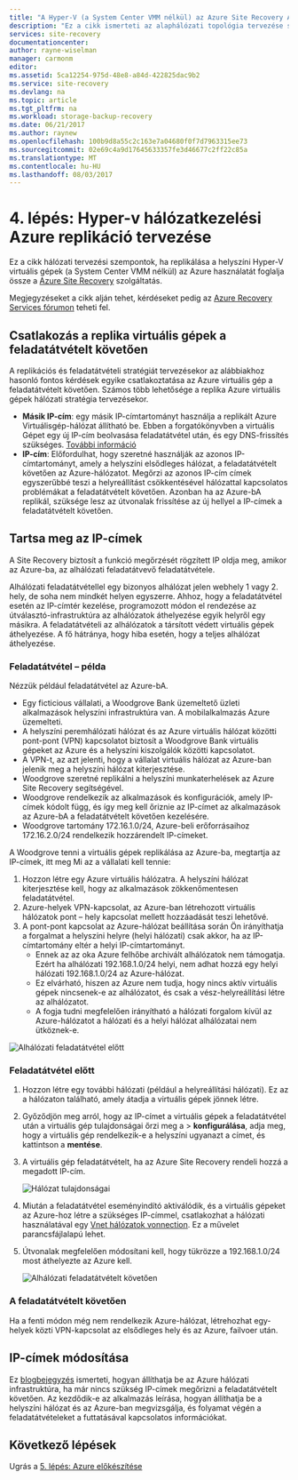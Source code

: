 ```yaml
---
title: "A Hyper-V (a System Center VMM nélkül) az Azure Site Recovery Azure replikáció hálózati terv |} Microsoft Docs"
description: "Ez a cikk ismerteti az alaphálózati topológia tervezése szükséges, ha (VMM nélkül) a Hyper-V virtuális gépek replikálása az Azure-bA"
services: site-recovery
documentationcenter: 
author: rayne-wiselman
manager: carmonm
editor: 
ms.assetid: 5ca12254-975d-48e8-a84d-422825dac9b2
ms.service: site-recovery
ms.devlang: na
ms.topic: article
ms.tgt_pltfrm: na
ms.workload: storage-backup-recovery
ms.date: 06/21/2017
ms.author: raynew
ms.openlocfilehash: 100b9d8a55c2c163e7a04680f0f7d7963315ee73
ms.sourcegitcommit: 02e69c4a9d17645633357fe3d46677c2ff22c85a
ms.translationtype: MT
ms.contentlocale: hu-HU
ms.lasthandoff: 08/03/2017
---
```

# <a name="step-4-plan-networking-for-hyper-v-to-azure-replication"></a>4. lépés: Hyper-v hálózatkezelési Azure replikáció tervezése

Ez a cikk hálózati tervezési szempontok, ha replikálása a helyszíni Hyper-V virtuális gépek (a System Center VMM nélkül) az Azure használatát foglalja össze a [Azure Site Recovery](site-recovery-overview.md) szolgáltatás.

Megjegyzéseket a cikk alján tehet, kérdéseket pedig az [Azure Recovery Services fórumon](https://social.msdn.microsoft.com/forums/azure/home?forum=hypervrecovmgr) teheti fel.


## <a name="connecting-to-replica-vms-after-failover"></a>Csatlakozás a replika virtuális gépek a feladatátvételt követően

A replikációs és feladatátvételi stratégiát tervezésekor az alábbiakhoz hasonló fontos kérdések egyike csatlakoztatása az Azure virtuális gép a feladatátvételt követően. Számos több lehetősége a replika Azure virtuális gépek hálózati stratégia tervezésekor.

- **Másik IP-cím**: egy másik IP-címtartományt használja a replikált Azure Virtuálisgép-hálózat állítható be. Ebben a forgatókönyvben a virtuális Gépet egy új IP-cím beolvasása feladatátvétel után, és egy DNS-frissítés szükséges. [További információ](site-recovery-test-failover-vmm-to-vmm.md#prepare-the-infrastructure-for-test-failover)
- **IP-cím**: Előfordulhat, hogy szeretné használják az azonos IP-címtartományt, amely a helyszíni elsődleges hálózat, a feladatátvételt követően az Azure-hálózatot.  Megőrzi az azonos IP-cím címek egyszerűbbé teszi a helyreállítást csökkentésével hálózattal kapcsolatos problémákat a feladatátvételt követően. Azonban ha az Azure-bA replikál, szüksége lesz az útvonalak frissítése az új hellyel a IP-címek a feladatátvételt követően.


## <a name="retain-ip-addresses"></a>Tartsa meg az IP-címek

A Site Recovery biztosít a funkció megőrzését rögzített IP oldja meg, amikor az Azure-ba, az alhálózati feladatátvevő feladatátvétele.

Alhálózati feladatátvétellel egy bizonyos alhálózat jelen webhely 1 vagy 2. hely, de soha nem mindkét helyen egyszerre. Ahhoz, hogy a feladatátvétel esetén az IP-címtér kezelése, programozott módon el rendezése az útválasztó-infrastruktúra az alhálózatok áthelyezése egyik helyről egy másikra. A feladatátvételi az alhálózatok a társított védett virtuális gépek áthelyezése. A fő hátránya, hogy hiba esetén, hogy a teljes alhálózat áthelyezése.


### <a name="failover-example"></a>Feladatátvétel – példa

Nézzük például feladatátvétel az Azure-bA.

- Egy ficticious vállalati, a Woodgrove Bank üzemeltető üzleti alkalmazások helyszíni infrastruktúra van. A mobilalkalmazás Azure üzemelteti.
- A helyszíni peremhálózati hálózat és az Azure virtuális hálózat közötti pont-pont (VPN) kapcsolatot biztosít a Woodgrove Bank virtuális gépeket az Azure és a helyszíni kiszolgálók közötti kapcsolatot.
- A VPN-t, az azt jelenti, hogy a vállalat virtuális hálózat az Azure-ban jelenik meg a helyszíni hálózat kiterjesztése.
- Woodgrove szeretné replikálni a helyszíni munkaterhelések az Azure Site Recovery segítségével.
 - Woodgrove rendelkezik az alkalmazások és konfigurációk, amely IP-címek kódolt függ, és így meg kell őriznie az IP-címet az alkalmazások az Azure-bA a feladatátvételt követően kezelésére.
 - Woodgrove tartomány 172.16.1.0/24, Azure-beli erőforrásaihoz 172.16.2.0/24 rendelkezik hozzárendelt IP-címeket.


A Woodgrove tenni a virtuális gépek replikálása az Azure-ba, megtartja az IP-címek, itt meg Mi az a vállalati kell tennie:

1. Hozzon létre egy Azure virtuális hálózatra. A helyszíni hálózat kiterjesztése kell, hogy az alkalmazások zökkenőmentesen feladatátvétel.
2. Azure-helyek VPN-kapcsolat, az Azure-ban létrehozott virtuális hálózatok pont – hely kapcsolat mellett hozzáadását teszi lehetővé.
3. A pont-pont kapcsolat az Azure-hálózat beállítása során Ön irányíthatja a forgalmat a helyszíni helyre (helyi hálózati) csak akkor, ha az IP-címtartomány eltér a helyi IP-címtartományt.
    - Ennek az az oka Azure felhőbe archivált alhálózatok nem támogatja. Ezért ha alhálózati 192.168.1.0/24 helyi, nem adhat hozzá egy helyi hálózati 192.168.1.0/24 az Azure-hálózat.
    - Ez elvárható, hiszen az Azure nem tudja, hogy nincs aktív virtuális gépek nincsenek-e az alhálózatot, és csak a vész-helyreállítási létre az alhálózatot.
    - A fogja tudni megfelelően irányítható a hálózati forgalom kívül az Azure-hálózatot a hálózati és a helyi hálózat alhálózatai nem ütköznek-e.

![Alhálózati feladatátvétel előtt](./media/hyper-v-site-walkthrough-network/network-design7.png)

### <a name="before-failover"></a>Feladatátvétel előtt

1. Hozzon létre egy további hálózati (például a helyreállítási hálózati). Ez az a hálózaton található, amely átadja a virtuális gépek jönnek létre.
2. Győződjön meg arról, hogy az IP-címet a virtuális gépek a feladatátvétel után a virtuális gép tulajdonságai őrzi meg a > **konfigurálása**, adja meg, hogy a virtuális gép rendelkezik-e a helyszíni ugyanazt a címet, és kattintson a **mentése**.
3. A virtuális gép feladatátvételt, ha az Azure Site Recovery rendeli hozzá a megadott IP-cím.

    ![Hálózat tulajdonságai](./media/hyper-v-site-walkthrough-network/network-design8.png)

4. Miután a feladatátvétel eseményindító aktiválódik, és a virtuális gépeket az Azure-hoz létre a szükséges IP-címmel, csatlakozhat a hálózati használatával egy [Vnet hálózatok vonnection](../vpn-gateway/virtual-networks-configure-vnet-to-vnet-connection.md). Ez a művelet parancsfájlalapú lehet.
5. Útvonalak megfelelően módosítani kell, hogy tükrözze a 192.168.1.0/24 most áthelyezte az Azure kell.

    ![Alhálózati feladatátvételt követően](./media/hyper-v-site-walkthrough-network/network-design9.png)

### <a name="after-failover"></a>A feladatátvételt követően

Ha a fenti módon még nem rendelkezik Azure-hálózat, létrehozhat egy-helyek közti VPN-kapcsolat az elsődleges hely és az Azure, failvoer után.

## <a name="change-ip-addresses"></a>IP-címek módosítása

Ez [blogbejegyzés](http://azure.microsoft.com/blog/2014/09/04/networking-infrastructure-setup-for-microsoft-azure-as-a-disaster-recovery-site/) ismerteti, hogyan állíthatja be az Azure hálózati infrastruktúra, ha már nincs szükség IP-címek megőrizni a feladatátvételt követően. Az kezdődik-e az alkalmazás leírása, hogyan állíthatja be a helyszíni hálózat és az Azure-ban megvizsgálja, és folyamat végén a feladatátvételeket a futtatásával kapcsolatos információkat.  

## <a name="next-steps"></a>Következő lépések

Ugrás a [5. lépés: Azure előkészítése](hyper-v-site-walkthrough-prepare-azure.md)

